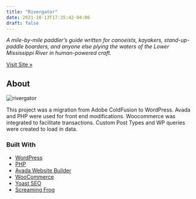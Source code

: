 ```yaml
---
title: "Rivergator"
date: 2021-10-13T17:35:42-04:06
draft: false
---
```


*A mile-by-mile paddler’s guide written for canoeists, kayakers, stand-up-paddle boarders, and anyone else plying the waters of the Lower Mississippi River in human-powered craft.*

[Visit Site »](https://www.rivergator.org/)

<!-- ABOUT -->
## About

![rivergator](/images/rivergator.png)

This project was a migration from Adobe ColdFusion to WordPress. Avada and PHP were used for front end modifications. Woocommerce was integrated to facilitate transactions. Custom Post Types and WP queries were created to load in data.

### Built With

* [WordPress](https://wordpress.com/)
* [PHP](https://www.php.net/)
* [Avada Website Builder](https://avada.theme-fusion.com/website-builder-features/avada-website-builder/)
* [WooCommerce](https://woocommerce.com/)
* [Yoast SEO](https://yoast.com/)
* [Screaming Frog](https://www.screamingfrog.co.uk/seo-spider/)